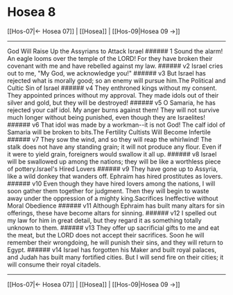 # Hosea 8

[[Hos-07|← Hosea 07]] | [[Hosea]] | [[Hos-09|Hosea 09 →]]
***

God Will Raise Up the Assyrians to Attack Israel ###### 1 Sound the alarm! An eagle looms over the temple of the LORD! For they have broken their covenant with me and have rebelled against my law. ###### v2 Israel cries out to me, "My God, we acknowledge you!" ###### v3 But Israel has rejected what is morally good; so an enemy will pursue him.The Political and Cultic Sin of Israel ###### v4 They enthroned kings without my consent. They appointed princes without my approval. They made idols out of their silver and gold, but they will be destroyed! ###### v5 O Samaria, he has rejected your calf idol. My anger burns against them! They will not survive much longer without being punished, even though they are Israelites! ###### v6 That idol was made by a workman--it is not God! The calf idol of Samaria will be broken to bits.The Fertility Cultists Will Become Infertile ###### v7 They sow the wind, and so they will reap the whirlwind! The stalk does not have any standing grain; it will not produce any flour. Even if it were to yield grain, foreigners would swallow it all up. ###### v8 Israel will be swallowed up among the nations; they will be like a worthless piece of pottery.Israel's Hired Lovers ###### v9 They have gone up to Assyria, like a wild donkey that wanders off. Ephraim has hired prostitutes as lovers. ###### v10 Even though they have hired lovers among the nations, I will soon gather them together for judgment. Then they will begin to waste away under the oppression of a mighty king.Sacrifices Ineffective without Moral Obedience ###### v11 Although Ephraim has built many altars for sin offerings, these have become altars for sinning. ###### v12 I spelled out my law for him in great detail, but they regard it as something totally unknown to them. ###### v13 They offer up sacrificial gifts to me and eat the meat, but the LORD does not accept their sacrifices. Soon he will remember their wrongdoing, he will punish their sins, and they will return to Egypt. ###### v14 Israel has forgotten his Maker and built royal palaces, and Judah has built many fortified cities. But I will send fire on their cities; it will consume their royal citadels.

***
[[Hos-07|← Hosea 07]] | [[Hosea]] | [[Hos-09|Hosea 09 →]]
